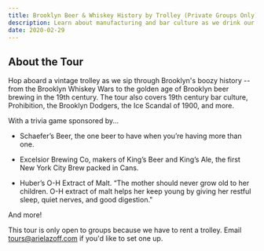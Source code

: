 ```yaml
---
title: Brooklyn Beer & Whiskey History by Trolley (Private Groups Only)
description: Learn about manufacturing and bar culture as we drink our way through history
date: 2020-02-29
---
```

## About the Tour

Hop aboard a vintage trolley as we sip through Brooklyn's boozy history -- from the Brooklyn Whiskey Wars to the golden age of Brooklyn beer brewing in the 19th century. The tour also covers 19th century bar culture, Prohibition, the Brooklyn Dodgers, the Ice Scandal of 1900, and more.

With a trivia game sponsored by...

*   Schaefer’s Beer, the one beer to have when you’re having more than one.
    
*   Excelsior Brewing Co, makers of King’s Beer and King’s Ale, the first New York City Brew packed in Cans.
    
*   Huber’s O-H Extract of Malt. “The mother should never grow old to her children. O-H extract of malt helps her keep young by giving her restful sleep, quiet nerves, and good digestion."
    

And more!

This tour is only open to groups because we have to rent a trolley. Email tours@arielazoff.com if you'd like to set one up.